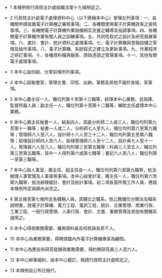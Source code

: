 * 1 本條例依行政院主計處組織法第十九條制定之。

* 2 行政院主計處電子處理資料中心（以下簡稱本中心）掌理左列事項：一、各機關申請設置電子計算機之審核事項。二、各機關使用電子計算機效率之查核事項。三、各機關電子計算機作業設備相互支援之輔導及協調事項。四、各機關電子計算機作業有關人員之訓練事項。五、共同性程式之設計及研究發展事項。六、歲計、會計、統計資料之處理事項。七、電子計算機與登錄設備之管理及操作事項。八、電子計算機、系統程式之建立及更新事項。九、作業程序之研訂事項。十、各種資料檔與報表、原始憑證之管理事項。十一、其他有關電子處理事項。

* 3 本中心設四組，分掌前條所列事項。

* 4 本中心設秘書室，掌理文書、印信、出納、事務及其他不屬於各組、室事項。

* 5 本中心置主任一人，職位列第十至第十三職等，綜理本中心業務，並指揮、監督所屬人員；副主任一人，職位列第十至第十二職等，輔助主任處理本中心業務。

* 6 本中心置主任秘書一人，組長四人，高級分析師二人或三人，職位均列第九至第十一職等；秘書一人或二人，分析師七人至九人，職位均列第六至第九職等；管理師六人至八人，設計師十八人至三十二人，職位均列第五至第八職等；助理設計師四人至六人，助理管理師八人至十二人，設計員七人至十一人，管理員六人至八人，職位均列第三至第五職等；科員三人至五人，職位列第三至第五職等，其中一人得列第六或第七職等；書記六人至八人，職位列第一至第三職等。

* 7 本中心設人事室，置主任、副主任各一人，職位均列第六至第九職等，依法辦理人事管理及人事查核事項。本中心設會計室，置主任一人，職位列第六至第九職等，依法辦理歲計、會計及統計事項。前二項各室所需工作人員，應就本條例所定員額內派充之。

* 8 第五條至第七條所定各職稱人員，其職位之職系，依公務職位分類法及職系說明書，就電子計算機、電力工程、電訊工程、統計、企業管理、商業行政、工業工程、一般行政管理、人事行政、會計、文書、事務管理及其他有關職系選用之。

* 9 本中心得視業務需要，僱用資料員及校核員各若干人。

* 10 本中心為業務需要，得聘請國內外電子計算機專家為顧問。

* 11 本中心為應技術研究發展與業務需要，得約聘研究員三人至六人。

* 12 本中心辦事細則，由本中心擬訂，報請行政院主計處核定之。

* 13 本條例自公布日施行。

